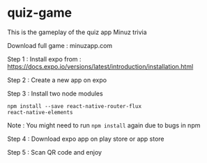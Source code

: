 # quiz-game
This is the gameplay of the quiz app Minuz trivia 

Download full game : minuzapp.com

Step 1 : Install expo from : https://docs.expo.io/versions/latest/introduction/installation.html

Step 2 : Create a new app on expo

Step 3 : Install two node modules

<code>npm install --save react-native-router-flux react-native-elements</code>
  
  Note : You might need to run <code>npm install</code> again due to bugs in npm

Step 4 : Download expo app on play store or app store 

Step 5 : Scan QR code and enjoy
